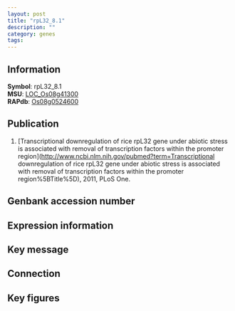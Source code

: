 ```yaml
---
layout: post
title: "rpL32_8.1"
description: ""
category: genes
tags: 
---
```


## Information
__Symbol__: rpL32_8.1  
__MSU__: [LOC_Os08g41300](http://rice.plantbiology.msu.edu/cgi-bin/ORF_infopage.cgi?orf=LOC_Os08g41300)  
__RAPdb__: [Os08g0524600](http://rapdb.dna.affrc.go.jp/viewer/gbrowse_details/irgsp1?name=Os08g0524600)  

## Publication
1. [Transcriptional downregulation of rice rpL32 gene under abiotic stress is associated with removal of transcription factors within the promoter region](http://www.ncbi.nlm.nih.gov/pubmed?term=Transcriptional downregulation of rice rpL32 gene under abiotic stress is associated with removal of transcription factors within the promoter region%5BTitle%5D), 2011, PLoS One.

## Genbank accession number

## Expression information

## Key message

## Connection

## Key figures



